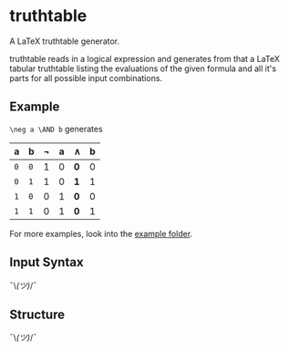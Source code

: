 # truthtable
A LaTeX truthtable generator.

truthtable reads in a logical expression and generates from that a LaTeX tabular truthtable listing the evaluations of the given formula and all it's parts for all possible input combinations.

## Example
`\neg a \AND b` generates

| a | b | &not; | a | &and; | b |
|---|---|-------|---|-------|---|
| `0` | `0` | 1 | 0 | **0** | 0 | 
| `0` | `1` | 1 | 0 | **1** | 1 | 
| `1` | `0` | 0 | 1 | **0** | 0 | 
| `1` | `1` | 0 | 1 | **0** | 1 |

For more examples, look into the [example folder](../master/example).

## Input Syntax

¯\\_(ツ)_/¯

## Structure

¯\\_(ツ)_/¯
